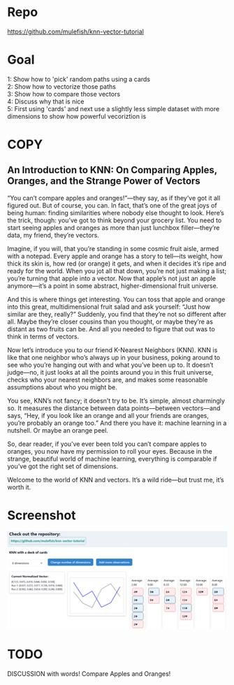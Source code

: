 
# Repo
https://github.com/mulefish/knn-vector-tutorial

# Goal
1: Show how to 'pick' random paths using a cards   
2: Show how to vectorize those paths   
3: Show how to compare those vectors   
4: Discuss why that is nice  
5: First using 'cards' and next use a slightly less simple dataset with more dimensions to show how powerful vecoriztion is   

# COPY
## An Introduction to KNN: On Comparing Apples, Oranges, and the Strange Power of Vectors
“You can’t compare apples and oranges!”—they say, as if they’ve got it all figured out. But of course, you can. In fact, that’s one of the great joys of being human: finding similarities where nobody else thought to look. Here’s the trick, though: you’ve got to think beyond your grocery list. You need to start seeing apples and oranges as more than just lunchbox filler—they’re data, my friend, they’re vectors.  
  
Imagine, if you will, that you’re standing in some cosmic fruit aisle, armed with a notepad. Every apple and orange has a story to tell—its weight, how thick its skin is, how red (or orange) it gets, and when it decides it’s ripe and ready for the world. When you jot all that down, you’re not just making a list; you’re turning that apple into a vector. Now that apple’s not just an apple anymore—it’s a point in some abstract, higher-dimensional fruit universe.  
  
And this is where things get interesting. You can toss that apple and orange into this great, multidimensional fruit salad and ask yourself: “Just how similar are they, really?” Suddenly, you find that they’re not so different after all. Maybe they’re closer cousins than you thought, or maybe they’re as distant as two fruits can be. And all you needed to figure that out was to think in terms of vectors.  
  
Now let’s introduce you to our friend K-Nearest Neighbors (KNN). KNN is like that one neighbor who’s always up in your business, poking around to see who you’re hanging out with and what you’ve been up to. It doesn’t judge—no, it just looks at all the points around you in this fruit universe, checks who your nearest neighbors are, and makes some reasonable assumptions about who you might be.  
  
You see, KNN’s not fancy; it doesn’t try to be. It’s simple, almost charmingly so. It measures the distance between data points—between vectors—and says, “Hey, if you look like an orange and all your friends are oranges, you’re probably an orange too.” And there you have it: machine learning in a nutshell. Or maybe an orange peel.  
   
So, dear reader, if you’ve ever been told you can’t compare apples to oranges, you now have my permission to roll your eyes. Because in the strange, beautiful world of machine learning, everything is comparable if you’ve got the right set of dimensions.
  
Welcome to the world of KNN and vectors. It’s a wild ride—but trust me, it’s worth it.
  

# Screenshot
![Description of the image](./screen_knn.png)

# TODO
DISCUSSION with words! Compare Apples and Oranges!
